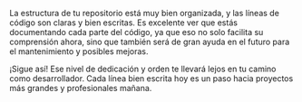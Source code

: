 La estructura de tu repositorio está muy bien organizada, y las líneas de código son claras y bien escritas. Es excelente ver que estás documentando cada parte del código,
ya que eso no solo facilita su comprensión ahora, sino que también será de gran ayuda en el futuro para el mantenimiento y posibles mejoras.

¡Sigue así! Ese nivel de dedicación y orden te llevará lejos en tu camino como desarrollador. Cada línea bien escrita hoy es un paso hacia proyectos más grandes y profesionales mañana.
